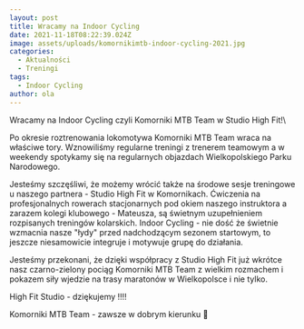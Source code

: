 ```yaml
---
layout: post
title: Wracamy na Indoor Cycling
date: 2021-11-18T08:22:39.024Z
image: assets/uploads/komornikimtb-indoor-cycling-2021.jpg
categories:
  - Aktualności
  - Treningi
tags:
  - Indoor Cycling
author: ola
---
```

Wracamy na Indoor Cycling czyli Komorniki MTB Team w Studio High Fit!\
<!--more-->

Po okresie roztrenowania lokomotywa Komorniki MTB Team wraca na właściwe tory. Wznowiliśmy regularne treningi z trenerem teamowym a w weekendy spotykamy się na regularnych objazdach Wielkopolskiego Parku Narodowego. 

Jesteśmy szczęśliwi, że możemy wrócić także na środowe sesje treningowe u naszego partnera - Studio High Fit w Komornikach. Ćwiczenia na profesjonalnych rowerach stacjonarnych pod okiem naszego instruktora a zarazem kolegi klubowego - Mateusza, są świetnym uzupełnieniem rozpisanych treningów kolarskich. Indoor Cycling - nie dość że świetnie wzmacnia nasze "łydy" przed nadchodzącym sezonem startowym, to jeszcze niesamowicie integruje i motywuje grupę do działania.

Jesteśmy przekonani, że dzięki współpracy z Studio High Fit już wkrótce nasz czarno-zielony pociąg Komorniki MTB Team z wielkim rozmachem i pokazem siły wjedzie na trasy maratonów w Wielkopolsce i nie tylko. 

High Fit Studio - dziękujemy !!!!

Komorniki MTB Team - zawsze w dobrym kierunku 🙂